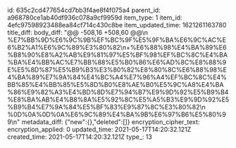 id: 635c2cd477654cd7bb3f4ae8f4f075a4
parent_id: a968780ce1ab40df936c078a9cf9959d
item_type: 1
item_id: 4efc97598923488ea84cf714c430c8be
item_updated_time: 1621261163780
title_diff: 
body_diff: "@@ -508,16 +508,60 @@\\n %E7%BB%9D%E6%9C%9B%EF%BC%9F%E5%9F%BA%E6%9C%AC%E6%B2%A1%E6%9C%89%E3%80%82\\n+%E6%88%98%E4%BA%89%E6%B8%90%E8%A2%AB%E9%81%97%E5%BF%98%EF%BC%8C%E4%BA%BA%E4%BB%AC%E7%BB%88%E5%B0%86%E6%AD%8C%E8%88%9E%E5%8D%87%E5%B9%B3%E3%80%82%E8%80%8C%E6%88%98%E4%BA%89%E7%9A%84%E4%BC%A4%E7%96%A4%EF%BC%8C%E4%BB%85%E4%BB%85%E5%8D%B0%E8%AE%B0%E5%9C%A8%E4%BA%86%E9%82%A3%E4%BD%8D%E7%94%B7%E9%9D%92%E5%B9%B4%E8%BA%AB%E4%B8%8A%E5%92%8C%E5%A5%B3%E9%9D%92%E5%B9%B4%E7%9A%84%E5%BF%83%E9%87%8C%E3%80%82\\n %0D%0A%0D%0A%E6%9C%89%E4%BA%9B%E6%97%B6%E5%80%99\\n"
metadata_diff: {"new":{},"deleted":[]}
encryption_cipher_text: 
encryption_applied: 0
updated_time: 2021-05-17T14:20:32.121Z
created_time: 2021-05-17T14:20:32.121Z
type_: 13